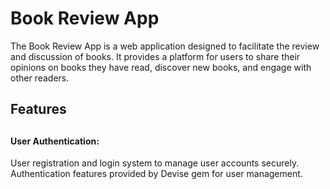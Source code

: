 <h1>Book Review App </h1>

The Book Review App is a web application designed to facilitate the review and discussion of books. It provides a platform for users to share their opinions on books they have read, discover new books, and engage with other readers. 

<h2> Features <h2>

<h4> User Authentication: </h4>
<a> User registration and login system to manage user accounts securely.</a>
<a>  Authentication features provided by Devise gem for user management.</a>